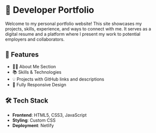 # 💼 Developer Portfolio

Welcome to my personal portfolio website! This site showcases my projects, skills, experience, and ways to connect with me. It serves as a digital resume and a platform where I present my work to potential employers and collaborators.

## 🚀 Features

- 🧑‍💻 About Me Section
- 📚 Skills & Technologies
- 💡 Projects with GitHub links and descriptions
- 📱 Fully Responsive Design

## 🛠️ Tech Stack

- **Frontend**: HTML5, CSS3, JavaScript
- **Styling**:  Custom CSS
- **Deployment**: Netlify

